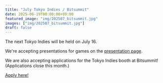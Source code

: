 ```yaml
---
title: "July Tokyo Indies / Bitsummit"
date: 2025-06-19T00:00:00+09:00
featured_image: "img/202507_bitsummit.jpg"
images: ["img/202507_bitsummit.jpg"]
draft: false
---
```


The next Tokyo Indies will be held on July 16.

We're accepting presentations for games on the [presentation page](/en/present).

We are also accepting applications for the Tokyo Indies booth at Bitsummit! (Applications close this month.)

[Apply here!](https://docs.google.com/forms/d/e/1FAIpQLSctHIc6iPJDtcZ98ptyfmHzqdcp7efgviAbvLPw8VyVnE-_6w/viewform)
